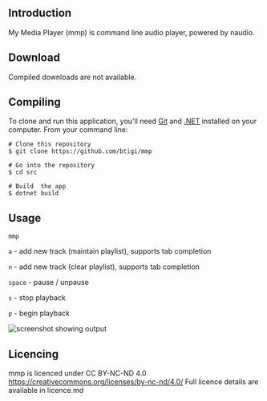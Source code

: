 ## Introduction

My Media Player (mmp) is command line audio player, powered by naudio.

## Download

Compiled downloads are not available.

## Compiling

To clone and run this application, you'll need [Git](https://git-scm.com) and [.NET](https://dotnet.microsoft.com/) installed on your computer. From your command line:

```
# Clone this repository
$ git clone https://github.com/btigi/mmp

# Go into the repository
$ cd src

# Build  the app
$ dotnet build
```

## Usage

```mmp```

`a` - add new track (maintain playlist), supports tab completion

`n` - add new track (clear playlist), supports tab completion

`space` - pause / unpause

`s` - stop playback

`p` - begin playback

![screenshot showing output](resources/screenshot.png)


## Licencing

mmp is licenced under CC BY-NC-ND 4.0 https://creativecommons.org/licenses/by-nc-nd/4.0/ Full licence details are available in licence.md